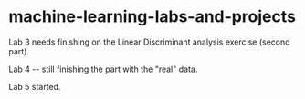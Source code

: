 # machine-learning-labs-and-projects

Lab 3 needs finishing on the Linear Discriminant analysis exercise (second part).

Lab 4 -- still finishing the part with the "real" data.

Lab 5 started.
